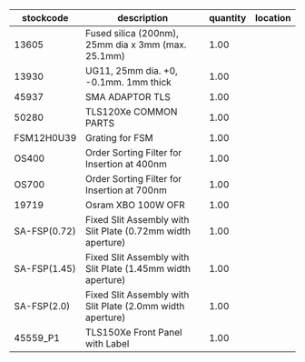 |stockcode|description|quantity|location|
|---------|-----------|--------|--------|
|13605|Fused silica (200nm), 25mm dia x 3mm (max. 25.1mm)|1.00||
|13930|UG11, 25mm dia. +0, -0.1mm. 1mm thick|1.00||
|45937|SMA ADAPTOR TLS|1.00||
|50280|TLS120Xe COMMON PARTS|1.00||
|FSM12H0U39|Grating for FSM|1.00||
|OS400|Order Sorting Filter for Insertion at 400nm|1.00||
|OS700|Order Sorting Filter for Insertion at 700nm|1.00||
|19719|Osram XBO 100W OFR|1.00||
|SA-FSP(0.72)|Fixed Slit Assembly with Slit Plate (0.72mm width aperture)|1.00||
|SA-FSP(1.45)|Fixed Slit Assembly with Slit Plate (1.45mm width aperture)|1.00||
|SA-FSP(2.0)|Fixed Slit Assembly with Slit Plate (2.0mm width aperture)|1.00||
|45559_P1|TLS150Xe Front Panel with Label|1.00||
